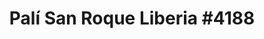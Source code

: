 ---
title: "Palí San Roque Liberia #4188"
url: /liberia/pali-san-roque-liberia-4188/
shop: supermercado
---